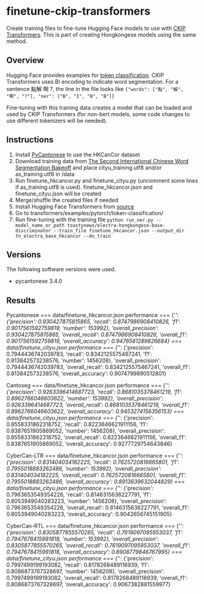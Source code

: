 # finetune-ckip-transformers
Create training files to fine-tune Hugging Face models to use with [CKIP Transformers](https://github.com/ckiplab/ckip-transformers). This is part of creating Hongkongese models using the same method.

## Overview

Hugging Face provides examples for [token classification](https://huggingface.co/docs/transformers/main/en/task_summary#token-classification). CKIP Transformers uses BI encoding to indicate word segmentation. For a sentence 點解 啊 ?, the line in the file looks like `{"words": ["點", "解", "啊", "?"], "ner": ["B", "I", "B", "B"]}`

Fine-tuning with this training data creates a model that can be loaded and used by CKIP Transformers (for non-bert models, some code changes to use different tokenizers will be needed).

## Instructions
1. Install [PyCantonese](https://pycantonese.org/) to use the HKCanCor dataset
2. Download training data from [The Second International Chinese Word Segmentation Bakeoff](http://sighan.cs.uchicago.edu/bakeoff2005/) and place cityu_training.utf8 and/or as_training.utf8 in /data
3. Run finetune_hkcancor.py and finetune_cityu.py (uncomment some lines if as_training.utf8 is used). finetune_hkcancor.json and finetune_cityu.json will be created
4. Merge/shuffle the created files if needed
5. Install Hugging Face Transformers from [source](https://github.com/huggingface/transformers/)
6. Go to transformers/examples/pytorch/token-classification/
7. Run fine-tuning with the training file `python run_ner.py --model_name_or_path toastynews/electra-hongkongese-base-discriminator --train_file finetune_hkcancor.json --output_dir tn_electra_base_hkcancor --do_train`

## Versions
The following software versions were used.
* pycantonese 3.4.0

## Results
Pycantonese
=== data/finetune_hkcancor.json performance ===
{'_': {'precision': 0.930427875815865, 'recall': 0.8747986908410826, 'f1': 0.9017561592759819, 'number': 153992}, 'overall_precision': 0.930427875815865, 'overall_recall': 0.8747986908410826, 'overall_f1': 0.9017561592759819, 'overall_accuracy': 0.9476581289826684}
=== data/finetune_cityu.json performance ===
{'_': {'precision': 0.7944436742039783, 'recall': 0.8342125575467241, 'f1': 0.813842573238576, 'number': 1456208}, 'overall_precision': 0.7944436742039783, 'overall_recall': 0.8342125575467241, 'overall_f1': 0.813842573238576, 'overall_accuracy': 0.9074799890512801}

Cantoseg
=== data/finetune_hkcancor.json performance ===
{'_': {'precision': 0.9263396414687723, 'recall': 0.8681035378461219, 'f1': 0.8962766046603622, 'number': 153992}, 'overall_precision': 0.9263396414687723, 'overall_recall': 0.8681035378461219, 'overall_f1': 0.8962766046603622, 'overall_accuracy': 0.9453274156356153}
=== data/finetune_cityu.json performance ===
{'_': {'precision': 0.8558331862318752, 'recall': 0.8223646621911156, 'f1': 0.8387651905869052, 'number': 1456208}, 'overall_precision': 0.8558331862318752, 'overall_recall': 0.8223646621911156, 'overall_f1': 0.8387651905869052, 'overall_accuracy': 0.9277729754643846}

CyberCan-LTR
=== data/finetune_hkcancor.json performance ===
{'_': {'precision': 0.831404034182225, 'recall': 0.7625720816665801, 'f1': 0.7955018883262486, 'number': 153992}, 'overall_precision': 0.831404034182225, 'overall_recall': 0.7625720816665801, 'overall_f1': 0.7955018883262486, 'overall_accuracy': 0.8913639632044829}
=== data/finetune_cityu.json performance ===
{'_': {'precision': 0.7963653549354226, 'recall': 0.8146315636227791, 'f1': 0.8053949040283223, 'number': 1456208}, 'overall_precision': 0.7963653549354226, 'overall_recall': 0.8146315636227791, 'overall_f1': 0.8053949040283223, 'overall_accuracy': 0.9042656745151905}

CyberCan-RTL
=== data/finetune_hkcancor.json performance ===
{'_': {'precision': 0.8305877855570265, 'recall': 0.7619097095953037, 'f1': 0.7947678415991818, 'number': 153992}, 'overall_precision': 0.8305877855570265, 'overall_recall': 0.7619097095953037, 'overall_f1': 0.7947678415991818, 'overall_accuracy': 0.8908779846767995}
=== data/finetune_cityu.json performance ===
{'_': {'precision': 0.7997499199193082, 'recall': 0.8178268489116939, 'f1': 0.8086873767328697, 'number': 1456208}, 'overall_precision': 0.7997499199193082, 'overall_recall': 0.8178268489116939, 'overall_f1': 0.8086873767328697, 'overall_accuracy': 0.9067382881559977}
